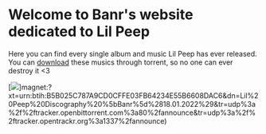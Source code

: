 # Welcome to Banr's website dedicated to Lil Peep

Here you can find every single album and music Lil Peep has ever released. You can [download](magnet:?xt=urn:btih:B5B025C787A9CD0CFFE03FB64234E55B6608DAC6&dn=Lil%20Peep%20Discography%20%5bBanr%5d%2818.01.2022%29&tr=udp%3a%2f%2ftracker.openbittorrent.com%3a80%2fannounce&tr=udp%3a%2f%2ftracker.opentrackr.org%3a1337%2fannounce) these musics through torrent, so no one can ever destroy it <3

[<img src="https://www.google.com/url?sa=i&url=https%3A%2F%2Fwww.pngwing.com%2Fen%2Fsearch%3Fq%3Ddownload%2Bbutton&psig=AOvVaw1domL7n6ExTOP0erJheh9a&ust=1642567218540000&source=images&cd=vfe&ved=0CAsQjRxqFwoTCJCGxP69uvUCFQAAAAAdAAAAABAU">]magnet:?xt=urn:btih:B5B025C787A9CD0CFFE03FB64234E55B6608DAC6&dn=Lil%20Peep%20Discography%20%5bBanr%5d%2818.01.2022%29&tr=udp%3a%2f%2ftracker.openbittorrent.com%3a80%2fannounce&tr=udp%3a%2f%2ftracker.opentrackr.org%3a1337%2fannounce)
